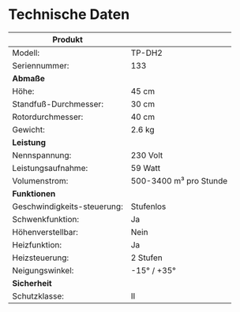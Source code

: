 ﻿# Technische Daten


|**Produkt** | |
|---|---|
|Modell: |TP-DH2 |
|Seriennummer: |133 |
|**Abmaße** | |
|Höhe: |45 cm |
|Standfuß-Durchmesser: |30 cm |
|Rotordurchmesser: |40 cm |
|Gewicht: |2.6 kg |
|**Leistung** | |
|Nennspannung: |230 Volt |
|Leistungsaufnahme: |59 Watt |
|Volumenstrom: |500-3400 m³ pro Stunde |
|**Funktionen** | |
|Geschwindigkeits-steuerung: |Stufenlos |
|Schwenkfunktion: |Ja |
|Höhenverstellbar: |Nein |
|Heizfunktion: |Ja |
|Heizsteuerung: |2 Stufen |
|Neigungswinkel: |-15° / +35° |
|**Sicherheit** | |
|Schutzklasse: |II |